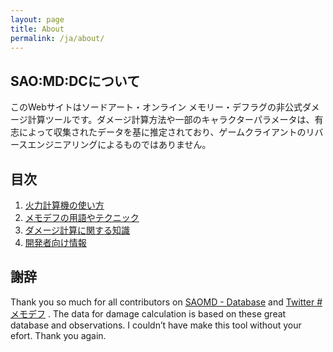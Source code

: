 ```yaml
---
layout: page
title: About
permalink: /ja/about/
---
```

## SAO:MD:DCについて
このWebサイトはソードアート・オンライン メモリー・デフラグの非公式ダメージ計算ツールです。ダメージ計算方法や一部のキャラクターパラメータは、有志によって収集されたデータを基に推定されており、ゲームクライアントのリバースエンジニアリングによるものではありません。

## 目次
1. [火力計算機の使い方](/ja/usage)
2. [メモデフの用語やテクニック](/ja/tips)
3. [ダメージ計算に関する知識](/ja/knowledge)
4. [開発者向け情報](/ja/developer)

## 謝辞
Thank you so much for all contributors on
[SAOMD - Database](https://saomd-fanadata.fr/)
and
[Twitter #メモデフ](https://twitter.com/search?q=%23%E3%83%A1%E3%83%A2%E3%83%87%E3%83%95)
. The data for damage calculation is based on these great database and observations. I couldn’t have make this tool without your efort. Thank you again.

